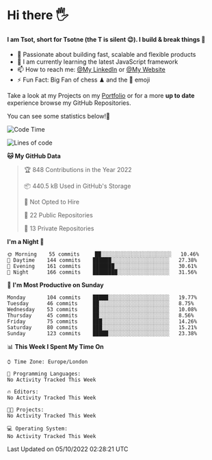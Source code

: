 # Hi there :raised_hand_with_fingers_splayed:
#### I am Tsot, short for Tsotne (the T is silent :wink:). I build & break things :space_invader:
- :telescope: Passionate about building fast, scalable and flexible products
- :seedling: I am currently learning the latest JavaScript framework 
- :mailbox: How to reach me: [@My LinkedIn](https://www.linkedin.com/in/tsotne-gvadzabia/) or [@My Website](https://tsotne.co.uk/contact)
- :zap: Fun Fact: Big Fan of chess ♟ and the 👾 emoji

Take a look at my Projects on my [Portfolio](https://tsotne.co.uk/) or for a more **up to date** experience browse my GitHub Repositories.

You can see some statistics below!:space_invader:
<!--START_SECTION:waka-->
![Code Time](http://img.shields.io/badge/Code%20Time-761%20hrs%202%20mins-blue)

![Lines of code](https://img.shields.io/badge/From%20Hello%20World%20I%27ve%20Written-625%20Thousand%20lines%20of%20code-blue)

**🐱 My GitHub Data** 

> 🏆 848 Contributions in the Year 2022
 > 
> 📦 440.5 kB Used in GitHub's Storage 
 > 
> 🚫 Not Opted to Hire
 > 
> 📜 22 Public Repositories 
 > 
> 🔑 13 Private Repositories  
 > 
**I'm a Night 🦉** 

```text
🌞 Morning    55 commits     ██░░░░░░░░░░░░░░░░░░░░░░░   10.46% 
🌆 Daytime    144 commits    ██████░░░░░░░░░░░░░░░░░░░   27.38% 
🌃 Evening    161 commits    ███████░░░░░░░░░░░░░░░░░░   30.61% 
🌙 Night      166 commits    ████████░░░░░░░░░░░░░░░░░   31.56%

```
📅 **I'm Most Productive on Sunday** 

```text
Monday       104 commits    █████░░░░░░░░░░░░░░░░░░░░   19.77% 
Tuesday      46 commits     ██░░░░░░░░░░░░░░░░░░░░░░░   8.75% 
Wednesday    53 commits     ██░░░░░░░░░░░░░░░░░░░░░░░   10.08% 
Thursday     45 commits     ██░░░░░░░░░░░░░░░░░░░░░░░   8.56% 
Friday       75 commits     ███░░░░░░░░░░░░░░░░░░░░░░   14.26% 
Saturday     80 commits     ███░░░░░░░░░░░░░░░░░░░░░░   15.21% 
Sunday       123 commits    █████░░░░░░░░░░░░░░░░░░░░   23.38%

```


📊 **This Week I Spent My Time On** 

```text
⌚︎ Time Zone: Europe/London

💬 Programming Languages: 
No Activity Tracked This Week

🔥 Editors: 
No Activity Tracked This Week

🐱‍💻 Projects: 
No Activity Tracked This Week

💻 Operating System: 
No Activity Tracked This Week

```


 Last Updated on 05/10/2022 02:28:21 UTC
<!--END_SECTION:waka-->
